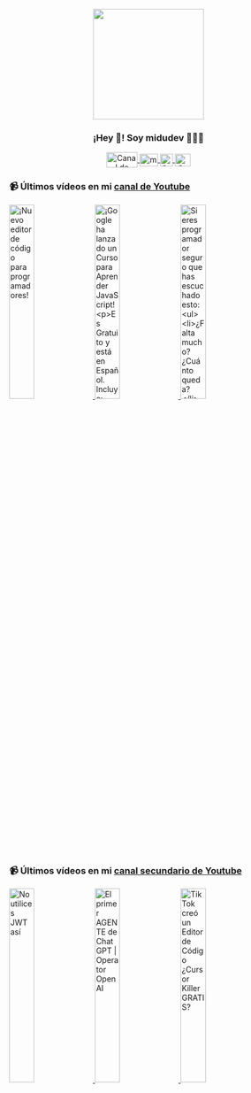 <p align="center" width="300">
   <img align="center" width="200" src="https://user-images.githubusercontent.com/1561955/106762302-fda9de00-6635-11eb-99be-3ef744e60c0e.png" />
   <h3 align="center">¡Hey 👋! Soy midudev 👨🏻‍💻</h3>
</p>

<p align="center">
   <a href="https://twitch.tv/midudev" target="blank">
    <img align="center" src="https://upload.wikimedia.org/wikipedia/commons/c/ce/Twitch_logo_2019.svg" alt="Canal de Twitch de midudev" height="28px" width="56px" />
  </a>
  <span style="width: 8px;"> </span>
   <a href="https://youtube.com/midudev" target="blank">
    <img align="center" src="https://upload.wikimedia.org/wikipedia/commons/0/09/YouTube_full-color_icon_%282017%29.svg" alt="midudev" height="23px" width="33px" />
  </a>
  <span style="width: 8px;"> </span>
  <a href="https://instagram.com/midu.dev" target="blank">
    <img align="center" src="https://upload.wikimedia.org/wikipedia/commons/e/e7/Instagram_logo_2016.svg" alt="Canal de Instagram de midu.dev" height="23px" width="23px" />
  </a>
  <span style="width: 8px;"> </span>
  <a href="https://twitter.com/midudev" target="blank">
    <img align="center" src="https://upload.wikimedia.org/wikipedia/commons/thumb/6/6f/Logo_of_Twitter.svg/2491px-Logo_of_Twitter.svg.png" alt="Canal de Twitter de midudev" height="23px" width="28px" />
  </a>
</p>

### 📹 Últimos vídeos en mi [canal de Youtube](https://youtube.com/midudev?sub_confirmation=1)

<a href='https://youtu.be/phL63O4nWC0' target='_blank'>
  <img width='30%' src='https://img.youtube.com/vi/phL63O4nWC0/mqdefault.jpg' alt='¡Nuevo editor de código para programadores!' />
</a>
<a href='https://youtu.be/H82u2B4Z1iY' target='_blank'>
  <img width='30%' src='https://img.youtube.com/vi/H82u2B4Z1iY/mqdefault.jpg' alt='¡Google ha lanzado un Curso para Aprender JavaScript!

Es Gratuito y está en Español. Incluye:
- Tip' />
</a>
<a href='https://youtu.be/z1nDLOB11Jk' target='_blank'>
  <img width='30%' src='https://img.youtube.com/vi/z1nDLOB11Jk/mqdefault.jpg' alt='Si eres programador seguro que has escuchado esto:

- ¿Falta mucho? ¿Cuánto queda?
- ¿Estará listo p' />
</a>

### 📹 Últimos vídeos en mi [canal secundario de Youtube](https://youtube.com/midulive?sub_confirmation=1)

<a href='https://youtu.be/V7R0fkCBcq4' target='_blank'>
  <img width='30%' src='https://img.youtube.com/vi/V7R0fkCBcq4/mqdefault.jpg' alt='No utilices JWT así' />
</a>
<a href='https://youtu.be/cT9zDGWokuY' target='_blank'>
  <img width='30%' src='https://img.youtube.com/vi/cT9zDGWokuY/mqdefault.jpg' alt='El primer AGENTE de ChatGPT | Operator OpenAI' />
</a>
<a href='https://youtu.be/BlMn7dx8PeI' target='_blank'>
  <img width='30%' src='https://img.youtube.com/vi/BlMn7dx8PeI/mqdefault.jpg' alt='TikTok creó un Editor de Código ¿Cursor Killer GRATIS?' />
</a>
